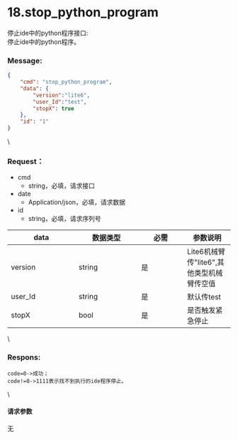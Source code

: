 # 18.stop\_python\_program

 

停止ide中的python程序接口:\
停止ide中的python程序。

### Message:  

```json
{
    "cmd": "stop_python_program",
    "data": {
        "version":"lite6",
        "user_Id":"test",
        "stopX": true
    },
    "id": "1"
}
```

\


### Request：    

* cmd
  * string，必填，请求接口
* date
  * Application/json，必填，请求数据
* id
  * string，必填，请求序列号

<table><thead><tr><th width="137">data</th><th width="125">数据类型</th><th width="88">必需</th><th>参数说明</th></tr></thead><tbody><tr><td>version</td><td>string</td><td>是</td><td>Lite6机械臂传"lite6",其他类型机械臂传空值</td></tr><tr><td>user_Id</td><td>string</td><td>是</td><td>默认传test</td></tr><tr><td>stopX</td><td>bool</td><td>是</td><td>是否触发紧急停止</td></tr></tbody></table>

\


### Respons:     

 ```
code=0->成功；
code!=0->1111表示找不到执行的ide程序停止。
```

\


#### 请求参数

无

